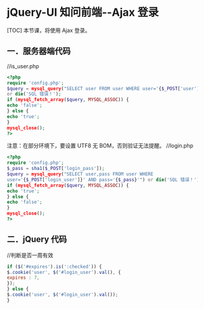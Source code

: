 # jQuery-UI 知问前端--Ajax 登录
[TOC]
本节课，将使用 Ajax 登录。

## 一．服务器端代码
//is_user.php
```php
<?php
require 'config.php';
$query = mysql_query("SELECT user FROM user WHERE user='{$_POST['user']}'")
or die('SQL 错误！');
if (mysql_fetch_array($query, MYSQL_ASSOC)) {
echo 'false';
} else {
echo 'true';
}
mysql_close();
?>
```
注意：在部分环境下，要设置 UTF8 无 BOM，否则验证无法提醒。
//login.php
```php
<?php
require 'config.php';
$_pass = sha1($_POST['login_pass']);
$query = mysql_query("SELECT user,pass FROM user WHERE
user='{$_POST['login_user']}' AND pass='{$_pass}'") or die('SQL 错误！');
if (mysql_fetch_array($query, MYSQL_ASSOC)) {
echo 'true';
} else {
echo 'false';
}
mysql_close();
?>
```
## 二．jQuery 代码
//判断是否一周有效
```javascript
if ($('#expires').is(':checked')) {
$.cookie('user', $('#login_user').val(), {
expires : 7,
});
} else {
$.cookie('user', $('#login_user').val());
}
```